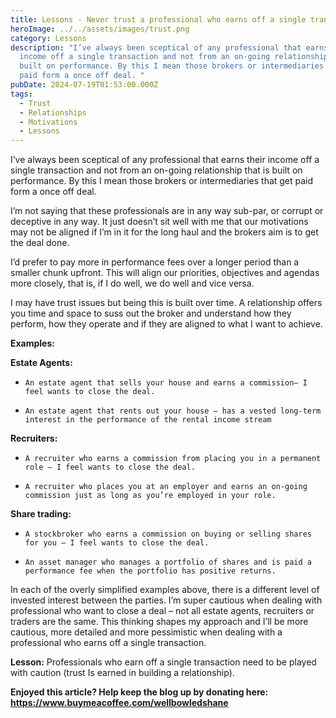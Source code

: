 ```yaml
---
title: Lessons - Never trust a professional who earns off a single transaction
heroImage: ../../assets/images/trust.png
category: Lessons
description: "I’ve always been sceptical of any professional that earns their
  income off a single transaction and not from an on-going relationship that is
  built on performance. By this I mean those brokers or intermediaries that get
  paid form a once off deal. "
pubDate: 2024-07-19T01:53:00.000Z
tags:
  - Trust
  - Relationships
  - Motivations
  - Lessons
---
```

I’ve always been sceptical of any professional that earns their income off a single transaction and not from an on-going relationship that is built on performance. By this I mean those brokers or intermediaries that get paid form a once off deal. 

I’m not saying that these professionals are in any way sub-par, or corrupt or deceptive in any way. It just doesn’t sit well with me that our motivations may not be aligned if I’m in it for the long haul and the brokers aim is to get the deal done.

I’d prefer to pay more in performance fees over a longer period than a smaller chunk upfront. This will align our priorities, objectives and agendas more closely, that is, if I do well, we do well and vice versa. 

I may have trust issues but being this is built over time. A relationship offers you time and space to suss out the broker and understand how they perform, how they operate and if they are aligned to what I want to achieve.   

**Examples:**

**Estate Agents:** 

* ```
  An estate agent that sells your house and earns a commission– I feel wants to close the deal. 
  ```
* ```
  An estate agent that rents out your house – has a vested long-term interest in the performance of the rental income stream
  ```

**Recruiters:**

* ```
  A recruiter who earns a commission from placing you in a permanent role – I feel wants to close the deal.
  ```
* ```
  A recruiter who places you at an employer and earns an on-going commission just as long as you’re employed in your role. 
  ```

**Share trading:**

* ```
  A stockbroker who earns a commission on buying or selling shares for you – I feel wants to close the deal.
  ```
* ```
  An asset manager who manages a portfolio of shares and is paid a performance fee when the portfolio has positive returns.  
  ```

In each of the overly simplified examples above, there is a different level of invested interest between the parties. I’m super cautious when dealing with professional who want to close a deal – not all estate agents, recruiters or traders are the same. This thinking shapes my approach and I’ll be more cautious, more detailed and more pessimistic when dealing with a professional who earns off a single transaction.

**Lesson:** Professionals who earn off a single transaction need to be played with caution (trust Is earned in building a relationship).



**Enjoyed this article? Help keep the blog up by donating here: https://www.buymeacoffee.com/wellbowledshane**
